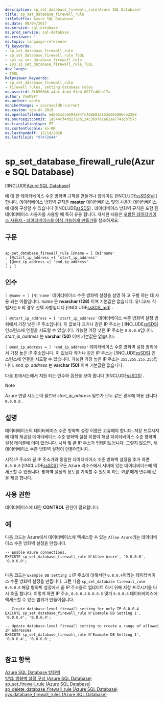```yaml
---
description: sp_set_database_firewall_rule(Azure SQL Database)
title: sp_set_database_firewall_rule
titleSuffix: Azure SQL Database
ms.date: 08/04/2017
ms.service: sql-database
ms.prod_service: sql-database
ms.reviewer: ''
ms.topic: language-reference
f1_keywords:
- sp_set_database_firewall_rule
- sp_set_database_firewall_rule_TSQL
- sys.sp_set_database_firewall_rule
- sys.sp_set_database_firewall_rule_TSQL
dev_langs:
- TSQL
helpviewer_keywords:
- sp_set_database_firewall_rule
- firewall_rules, setting database rules
ms.assetid: 8f0506b6-a4ac-4e4d-91db-8077c40cb17a
author: VanMSFT
ms.author: vanto
monikerRange: = azuresqldb-current
ms.custom: seo-dt-2019
ms.openlocfilehash: edbe51dc6694a94fcf68b012153e065906ce2208
ms.sourcegitcommit: 1a544cf4dd2720b124c3697d1e62ae7741db757c
ms.translationtype: MT
ms.contentlocale: ko-KR
ms.lasthandoff: 12/14/2020
ms.locfileid: "97472644"
---
```

# <a name="sp_set_database_firewall_rule-azure-sql-database"></a>sp_set_database_firewall_rule(Azure SQL Database)
[!INCLUDE[Azure SQL Database](../../includes/applies-to-version/asdb.md)]

  에 대 한 데이터베이스 수준 방화벽 규칙을 만들거나 업데이트 [!INCLUDE[ssSDSfull](../../includes/sssdsfull-md.md)] 합니다. 데이터베이스 방화벽 규칙은 **master** 데이터베이스 및의 사용자 데이터베이스에 대해 구성할 수 있습니다 [!INCLUDE[ssSDS](../../includes/sssds-md.md)] . 데이터베이스 방화벽 규칙은 포함 된 데이터베이스 사용자를 사용할 때 특히 유용 합니다. 자세한 내용은 [포함된 데이터베이스 사용자 - 데이터베이스를 이식 가능하게 만들기](../../relational-databases/security/contained-database-users-making-your-database-portable.md)를 참조하세요.  
  
## <a name="syntax"></a>구문  
  
```  
  
sp_set_database_firewall_rule [@name = ] [N]'name'  
, [@start_ip_address =] 'start_ip_address'  
, [@end_ip_address =] 'end_ip_address'
[ ; ]  
```  
  
## <a name="arguments"></a>인수  
`[ @name = ] [N]'name'` 데이터베이스 수준 방화벽 설정을 설명 하 고 구별 하는 데 사용 되는 이름입니다. *name* 은 **nvarchar (128)** 이며 기본값은 없습니다. 유니코드 식별자는 `N` 의 경우 선택 사항입니다 [!INCLUDE[ssSDS_md](../../includes/sssds-md.md)] . 
  
`[ @start_ip_address = ] 'start_ip_address'` 데이터베이스 수준 방화벽 설정 범위에서 가장 낮은 IP 주소입니다. 이 값보다 크거나 같은 IP 주소는 [!INCLUDE[ssSDS](../../includes/sssds-md.md)] 인스턴스에 연결을 시도할 수 있습니다. 가능한 가장 낮은 IP 주소는 `0.0.0.0`입니다. *start_ip_address* 는 **varchar (50)** 이며 기본값은 없습니다.  
  
`[ @end_ip_address = ] 'end_ip_address'` 데이터베이스 수준 방화벽 설정 범위에서 가장 높은 IP 주소입니다. 이 값보다 작거나 같은 IP 주소는 [!INCLUDE[ssSDS](../../includes/sssds-md.md)] 인스턴스에 연결을 시도할 수 있습니다. 가능한 가장 높은 IP 주소는 `255.255.255.255`입니다. *end_ip_address* 는 **varchar (50)** 이며 기본값은 없습니다.  
  
 다음 표에서는에서 지원 되는 인수와 옵션을 보여 줍니다 [!INCLUDE[ssSDS](../../includes/sssds-md.md)] .  
  
> [!NOTE]  
>  Azure 연결 시도는이 필드와 *start_ip_address* 필드가 모두 같은 경우에 허용 됩니다 `0.0.0.0` .  
  
## <a name="remarks"></a>설명  
 데이터베이스의 데이터베이스 수준 방화벽 설정 이름은 고유해야 합니다. 저장 프로시저에 대해 제공된 데이터베이스 수준 방화벽 설정 이름이 해당 데이터베이스 수준 방화벽 설정 테이블에 이미 있습니다. 시작 및 끝 IP 주소가 업데이트됩니다. 그렇지 않으면, 새 데이터베이스 수준 방화벽 설정이 만들어집니다.  
  
 시작 IP 주소와 끝 IP 주소가와 동일한 데이터베이스 수준 방화벽 설정을 추가 하면 `0.0.0.0` [!INCLUDE[ssSDS](../../includes/sssds-md.md)] 모든 Azure 리소스에서 서버에 있는 데이터베이스에 액세스할 수 있습니다. 방화벽 설정의 용도를 기억할 수 있도록 하는 *이름* 매개 변수에 값을 제공 합니다.  
  
## <a name="permissions"></a>사용 권한  
 데이터베이스에 대한 **CONTROL** 권한이 필요합니다.  
  
## <a name="examples"></a>예  
 다음 코드는 Azure에서 데이터베이스에 액세스할 수 있는 `Allow Azure`라는 데이터베이스 수준 방화벽 설정을 만듭니다.  
  
```  
-- Enable Azure connections.  
EXECUTE sp_set_database_firewall_rule N'Allow Azure', '0.0.0.0', '0.0.0.0';  
  
```  
  
 다음 코드는 `Example DB Setting 1` IP 주소에 대해서만 `0.0.0.4`이라는 데이터베이스 수준 방화벽 설정을 만듭니다. 그런 다음 `sp_set_database firewall_rule` `0.0.0.6` 해당 방화벽 설정에서 끝 IP 주소를로 업데이트 하기 위해 저장 프로시저를 다시 호출 합니다. 이렇게 하면 IP 주소, `0.0.0.4` `0.0.0.5` 및가 `0.0.0.6` 데이터베이스에 액세스할 수 있는 범위가 만들어집니다.
  
```  
-- Create database-level firewall setting for only IP 0.0.0.4  
EXECUTE sp_set_database_firewall_rule N'Example DB Setting 1', '0.0.0.4', '0.0.0.4';  
  
-- Update database-level firewall setting to create a range of allowed IP addresses
EXECUTE sp_set_database_firewall_rule N'Example DB Setting 1', '0.0.0.4', '0.0.0.6';  
  
```  
  
## <a name="see-also"></a>참고 항목  
 [Azure SQL Database 방화벽](/azure/azure-sql/database/firewall-configure)   
 [방법: 방화벽 설정 구성 (Azure SQL Database)](/azure/azure-sql/database/firewall-configure)   
 [sp_set_firewall_rule &#40;Azure SQL Database&#41;](../../relational-databases/system-stored-procedures/sp-set-firewall-rule-azure-sql-database.md)   
 [sp_delete_database_firewall_rule &#40;Azure SQL Database&#41;](../../relational-databases/system-stored-procedures/sp-delete-database-firewall-rule-azure-sql-database.md)   
 [sys.database_firewall_rules &#40;Azure SQL Database&#41;](../../relational-databases/system-catalog-views/sys-database-firewall-rules-azure-sql-database.md)  
  

